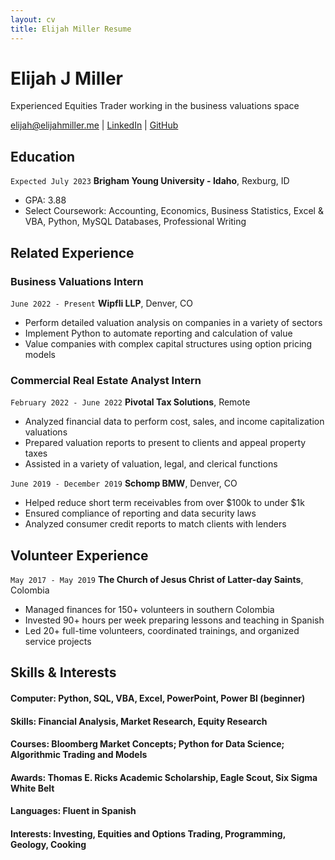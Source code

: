 ```yaml
---
layout: cv
title: Elijah Miller Resume
---
```

# Elijah J Miller
Experienced Equities Trader working in the business valuations space

<div id="webaddress">
<a href="elijah@elijahmiller.me">elijah@elijahmiller.me</a>
| <a href="https://www.linkedin.com/in/elijahjmiller">LinkedIn</a>
| <a href="https://github.com/El1jah99/ELIJAHMILLER-resume">GitHub</a>
</div>

<!-- https://www.monique.tech/the-art-of-markdown -->

## Education

`Expected July 2023`
__Brigham Young University - Idaho__, Rexburg, ID

- GPA: 3.88
- Select Coursework: Accounting, Economics, Business Statistics, Excel & VBA, Python, MySQL Databases, Professional Writing

## Related Experience

### Business Valuations Intern
`June 2022 - Present`
__Wipfli LLP__, Denver, CO

-	Perform detailed valuation analysis on companies in a variety of sectors
- Implement Python to automate reporting and calculation of value
-	Value companies with complex capital structures using option pricing models

### Commercial Real Estate Analyst Intern

`February 2022 - June 2022`
__Pivotal Tax Solutions__, Remote

-	Analyzed financial data to perform cost, sales, and income capitalization valuations
-	Prepared valuation reports to present to clients and appeal property taxes
-	Assisted in a variety of valuation, legal, and clerical functions


`June 2019 - December 2019`
__Schomp BMW__, Denver, CO

-	Helped reduce short term receivables from over $100k to under $1k
-	Ensured compliance of reporting and data security laws
-	Analyzed consumer credit reports to match clients with lenders 

## Volunteer Experience
`May 2017 - May 2019`
__The Church of Jesus Christ of Latter-day Saints__, Colombia
-	Managed finances for 150+ volunteers in southern Colombia
-	Invested 90+ hours per week preparing lessons and teaching in Spanish
-	Led 20+ full-time volunteers, coordinated trainings, and organized service projects

## Skills & Interests
#### Computer: 	Python, SQL, VBA, Excel, PowerPoint, Power BI (beginner)
#### Skills: 		Financial Analysis, Market Research, Equity Research
#### Courses: 	  Bloomberg Market Concepts; Python for Data Science; Algorithmic Trading and Models
#### Awards: 	  Thomas E. Ricks Academic Scholarship, Eagle Scout, Six Sigma White Belt
#### Languages:	Fluent in Spanish
#### Interests: 	Investing, Equities and Options Trading, Programming, Geology, Cooking



<!-- ### Footer

Last updated: May 2013 -->


